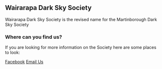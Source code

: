 ## Wairarapa Dark Sky Society

Wairarapa Dark Sky Society is the revised name for the Martinborough Dark Sky Society


### Where can you find us?

If you are looking for more information on the Society here are some places to look:

[Facebook](https://fb.me/WairarapaSky)
[Email Us](mailto@kaiora@wairarapasky.com)